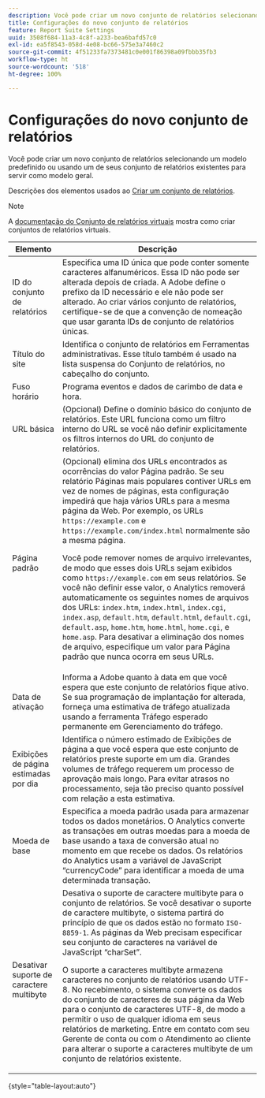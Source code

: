 ```yaml
---
description: Você pode criar um novo conjunto de relatórios selecionando um modelo predefinido ou usando um de seus conjunto de relatórios existentes para servir como modelo geral.
title: Configurações do novo conjunto de relatórios
feature: Report Suite Settings
uuid: 3508f684-11a3-4c8f-a233-bea6bafd57c0
exl-id: ea5f8543-058d-4e08-bc66-575e3a7460c2
source-git-commit: 4f51233fa7373481c0e001f86398a09fbbb35fb3
workflow-type: ht
source-wordcount: '518'
ht-degree: 100%

---
```


# Configurações do novo conjunto de relatórios

Você pode criar um novo conjunto de relatórios selecionando um modelo predefinido ou usando um de seus conjunto de relatórios existentes para servir como modelo geral.

Descrições dos elementos usados ao [Criar um conjunto de relatórios](/help/admin/c-manage-report-suites/c-new-report-suite/t-create-a-report-suite.md).

>[!NOTE]
>
>A [documentação do Conjunto de relatórios virtuais](/help/components/vrs/c-workflow-vrs/vrs-create.md) mostra como criar conjuntos de relatórios virtuais.

| Elemento | Descrição |
| --- | --- |
| ID do conjunto de relatórios | Especifica uma ID única que pode conter somente caracteres alfanuméricos. Essa ID não pode ser alterada depois de criada. A Adobe define o prefixo da ID necessário e ele não pode ser alterado.  Ao criar vários conjunto de relatórios, certifique-se de que a convenção de nomeação que usar garanta IDs de conjunto de relatórios únicas. |
| Título do site | Identifica o conjunto de relatórios em Ferramentas administrativas. Esse título também é usado na lista suspensa do Conjunto de relatórios, no cabeçalho do conjunto. |
| Fuso horário | Programa eventos e dados de carimbo de data e hora. |
| URL básica | (Opcional) Define o domínio básico do conjunto de relatórios. Este URL funciona como um filtro interno do URL se você não definir explicitamente os filtros internos do URL do conjunto de relatórios. |
| Página padrão | (Opcional) elimina dos URLs encontrados as ocorrências do valor Página padrão. Se seu relatório Páginas mais populares contiver URLs em vez de nomes de páginas, esta configuração impedirá que haja vários URLs para a mesma página da Web.  Por exemplo, os URLs `https://example.com` e `https://example.com/index.html` normalmente são a mesma página.<p> Você pode remover nomes de arquivo irrelevantes, de modo que esses dois URLs sejam exibidos como `https://example.com` em seus relatórios. Se você não definir esse valor, o Analytics removerá automaticamente os seguintes nomes de arquivos dos URLs: `index.htm`, `index.html`, `index.cgi`, `index.asp`, `default.htm`, `default.html`, `default.cgi`, `default.asp`, `home.htm`, `home.html`, `home.cgi`, e `home.asp`. Para desativar a eliminação dos nomes de arquivo, especifique um valor para Página padrão que nunca ocorra em seus URLs. |
| Data de ativação | Informa a Adobe quanto à data em que você espera que este conjunto de relatórios fique ativo. Se sua programação de implantação for alterada, forneça uma estimativa de tráfego atualizada usando a ferramenta Tráfego esperado permanente em Gerenciamento do tráfego. |
| Exibições de página estimadas por dia | Identifica o número estimado de Exibições de página a que você espera que este conjunto de relatórios preste suporte em um dia. Grandes volumes de tráfego requerem um processo de aprovação mais longo. Para evitar atrasos no processamento, seja tão preciso quanto possível com relação a esta estimativa. |
| Moeda de base | Especifica a moeda padrão usada para armazenar todos os dados monetários. O Analytics converte as transações em outras moedas para a moeda de base usando a taxa de conversão atual no momento em que recebe os dados. Os relatórios do Analytics usam a variável de JavaScript “currencyCode” para identificar a moeda de uma determinada transação. |
| Desativar suporte de caractere multibyte | Desativa o suporte de caractere multibyte para o conjunto de relatórios. Se você desativar o suporte de caractere multibyte, o sistema partirá do princípio de que os dados estão no formato `ISO-8859-1`. As páginas da Web precisam especificar seu conjunto de caracteres na variável de JavaScript “charSet”. <p>O suporte a caracteres multibyte armazena caracteres no conjunto de relatórios usando UTF-8. No recebimento, o sistema converte os dados do conjunto de caracteres de sua página da Web para o conjunto de caracteres UTF-8, de modo a permitir o uso de qualquer idioma em seus relatórios de marketing.  Entre em contato com seu Gerente de conta ou com o Atendimento ao cliente para alterar o suporte a caracteres multibyte de um conjunto de relatórios existente. |

{style=&quot;table-layout:auto&quot;}
